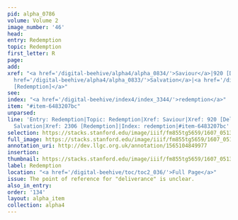 ```yaml
---
pid: alpha_0786
volume: Volume 2
image_number: '46'
head:
entry: Redemption
topic: Redemption
first_letter: R
page:
add:
xref: "<a href='/digital-beehive/alpha4/alpha_0834/'>Saviour</a>|920 [Deliverance]|<a
  href='/digital-beehive/alpha4/alpha_0833/'>Salvation</a>|<a href='/digital-beehive/num10/num_3270/'>2306
  [Redemption]</a>"
see:
index: "<a href='/digital-beehive/index4/index_3344/'>redemption</a>"
item: "#item-6483207bc"
unparsed:
line: 'Entry: Redemption|Topic: Redemption|Xref: Saviour|Xref: 920 [Deliverance]|Xref:
  Salvation|Xref: 2306 [Redemption]|Index: redemption|#item-6483207bc'
selection: https://stacks.stanford.edu/image/iiif/fm855tg5659/1607_0513/803,2140,2977,471/full/0/default.jpg
full_image: https://stacks.stanford.edu/image/iiif/fm855tg5659/1607_0513/full/full/0/default.jpg
annotation_uri: http://dev.llgc.org.uk/annotation/1565104849977
insertion:
thumbnail: https://stacks.stanford.edu/image/iiif/fm855tg5659/1607_0513/803,2140,600,180/250,/0/default.jpg
label: Redemption
location: "<a href='/digital-beehive/toc/toc2_036/'>Full Page</a>"
issue: The point of reference for "deliverance" is unclear.
also_in_entry:
order: '134'
layout: alpha_item
collection: alpha4
---
```

